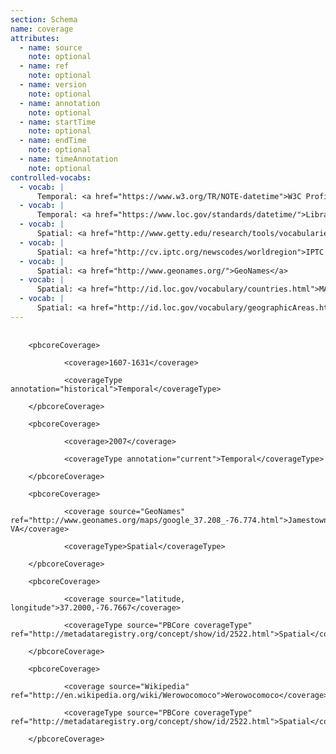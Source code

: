 ```yaml
---
section: Schema
name: coverage
attributes:
  - name: source
    note: optional
  - name: ref
    note: optional
  - name: version
    note: optional
  - name: annotation
    note: optional
  - name: startTime
    note: optional
  - name: endTime
    note: optional
  - name: timeAnnotation
    note: optional
controlled-vocabs:
  - vocab: |
      Temporal: <a href="https://www.w3.org/TR/NOTE-datetime">W3C Profile of ISO 8601 Representation of Dates and  Time</a>
  - vocab: |
      Temporal: <a href="https://www.loc.gov/standards/datetime/">Library of Congress Extended Date/Time Format</a>
  - vocab: |
      Spatial: <a href="http://www.getty.edu/research/tools/vocabularies/tgn/index.html">Getty Thesaurus of Geographic Names (TGN)</a>
  - vocab: |
      Spatial: <a href="http://cv.iptc.org/newscodes/worldregion">IPTC NewsCodes World Region</a>
  - vocab: |
      Spatial: <a href="http://www.geonames.org/">GeoNames</a>
  - vocab: |
      Spatial: <a href="http://id.loc.gov/vocabulary/countries.html">MARC List for Countries</a>
  - vocab: |
      Spatial: <a href="http://id.loc.gov/vocabulary/geographicAreas.html">MARC List for Geographic Areas</a>
---
```

<pre>
  <code>
    &lt;pbcoreCoverage&gt;<br>
            &lt;coverage&gt;1607-1631&lt;/coverage&gt;<br>
            &lt;coverageType annotation=&quot;historical&quot;&gt;Temporal&lt;/coverageType&gt;<br>
    &lt;/pbcoreCoverage&gt;<br>
    &lt;pbcoreCoverage&gt;<br>
            &lt;coverage&gt;2007&lt;/coverage&gt;<br>
            &lt;coverageType annotation=&quot;current&quot;&gt;Temporal&lt;/coverageType&gt;<br>
    &lt;/pbcoreCoverage&gt;<br>
    &lt;pbcoreCoverage&gt;<br>
            &lt;coverage source=&quot;GeoNames&quot; ref=&quot;http://www.geonames.org/maps/google_37.208_-76.774.html&quot;&gt;Jamestown, VA&lt;/coverage&gt;<br>
            &lt;coverageType&gt;Spatial&lt;/coverageType&gt;<br>
    &lt;/pbcoreCoverage&gt;<br>
    &lt;pbcoreCoverage&gt;<br>
            &lt;coverage source=&quot;latitude, longitude&quot;&gt;37.2000,-76.7667&lt;/coverage&gt;<br>
            &lt;coverageType source=&quot;PBCore coverageType&quot; ref=&quot;http://metadataregistry.org/concept/show/id/2522.html&quot;&gt;Spatial&lt;/coverageType&gt;<br>
    &lt;/pbcoreCoverage&gt;<br>
    &lt;pbcoreCoverage&gt;<br>
            &lt;coverage source=&quot;Wikipedia&quot; ref=&quot;http://en.wikipedia.org/wiki/Werowocomoco&quot;&gt;Werowocomoco&lt;/coverage&gt;<br>
            &lt;coverageType source=&quot;PBCore coverageType&quot; ref=&quot;http://metadataregistry.org/concept/show/id/2522.html&quot;&gt;Spatial&lt;/coverageType&gt;<br>
    &lt;/pbcoreCoverage&gt;<br>
  </code>
</pre>
